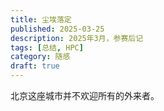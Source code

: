 ```yaml
---
title: 尘埃落定
published: 2025-03-25
description: 2025年3月，参赛后记
tags: [总结, HPC]
category: 随感
draft: true
---
```


北京这座城市并不欢迎所有的外来者。
